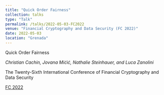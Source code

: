 ```yaml
---
title: "Quick Order Fairness"
collection: talks
type: "Talk"
permalink: /talks/2022-05-03-FC2022
venue: "Financial Cryptography and Data Security (FC 2022)"
date: 2022-05-03
location: "Grenada"
---
```

Quick Order Fairness

_Christian Cachin, Jovana Mićić, Nathalie Steinhauer, and Luca Zanolini_

The Twenty-Sixth International Conference of Financial Cryptography and Data Security

 [FC 2022](https://fc22.ifca.ai)
